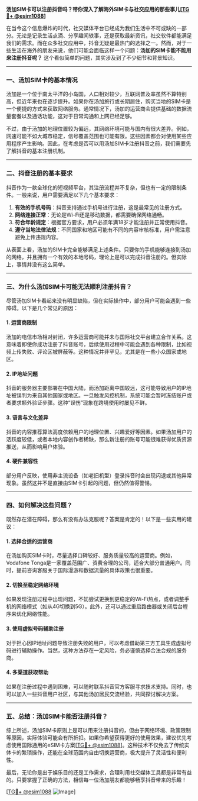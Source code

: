 **汤加SIM卡可以注册抖音吗？带你深入了解海外SIM卡与社交应用的那些事儿[[TG💪+ @esim1088](https://t.me/s/esim1088)]**

在当今这个信息爆炸的时代，社交媒体平台已经成为我们生活中不可或缺的一部分。无论是记录生活点滴、分享趣闻轶事，还是获取最新资讯，社交软件都能满足我们的需求。而在众多社交应用中，抖音无疑是最热门的选择之一。然而，对于一些生活在海外的朋友来说，他们可能会面临这样一个问题：**汤加的SIM卡能不能用来注册抖音呢？** 这个看似简单的问题，其实涉及到了不少细节和背景知识。

---

### 一、汤加SIM卡的基本情况

汤加是一个位于南太平洋的小岛国，人口相对较少，互联网普及率虽然不算特别高，但近年来也在逐步提升。如果你在汤加旅行或长期居住，购买当地的SIM卡是一个便捷的方式来获取网络服务。通常情况下，汤加的运营商会提供基础的数据流量套餐以及通话功能，这对于日常沟通和上网已经足够。

不过，由于汤加的地理位置较为偏远，其网络环境可能与国内有很大差异。例如，网速可能不如大城市稳定，信号覆盖范围也可能有限。这些因素都会对使用某些应用程序产生影响。因此，在考虑是否可以用汤加SIM卡注册抖音之前，我们需要先了解抖音的基本注册机制。

---

### 二、抖音注册的基本要求

抖音作为一款全球化的短视频平台，其注册流程并不复杂，但也有一定的限制条件。一般来说，用户需要满足以下几个基本要求：

1. **有效的手机号码**：抖音支持通过手机号进行注册，这是最常见的注册方式。
2. **网络连接正常**：无论是Wi-Fi还是移动数据，都需要确保网络通畅。
3. **符合年龄规定**：根据官方要求，用户必须年满18岁才能注册并正常使用抖音。
4. **遵守当地法律法规**：不同国家和地区可能有不同的内容审核标准，用户需注意避免上传违规内容。

从表面上看，汤加的SIM卡完全能够满足上述条件。只要你的手机能够连接到汤加的网络，并且拥有一个有效的本地号码，理论上是可以完成抖音注册的。但实际上，事情并没有这么简单。

---

### 三、为什么汤加SIM卡可能无法顺利注册抖音？

尽管汤加SIM卡看起来没有明显缺陷，但在实际操作中，部分用户可能会遇到一些障碍。以下是几个常见的原因：

#### 1. **运营商限制**
   汤加的电信市场相对封闭，许多运营商可能并未与国际社交平台建立合作关系。这意味着即使你成功注册了抖音账号，后续使用过程中可能会遇到各种限制，比如视频上传失败、评论区被屏蔽等。这种情况并非罕见，尤其是在一些小众国家或地区。

#### 2. **IP地址问题**
   抖音的服务器主要部署在中国大陆，而汤加距离中国较远，这可能导致用户的IP地址被误判为来自其他国家或地区。一旦触发风控机制，系统可能会暂时冻结账户或者要求额外验证步骤。这种“误伤”现象在跨境使用时屡见不鲜。

#### 3. **语言与文化差异**
   抖音的内容推荐算法高度依赖用户的地理位置、兴趣爱好等因素。如果汤加用户的活跃度较低，或者本地内容创作者稀缺，那么新注册的账号可能很难获得优质资源推送，从而影响用户体验。

#### 4. **硬件兼容性**
   部分用户反映，使用非主流设备（如老旧机型）登录抖音时会出现闪退或其他异常现象。虽然这并不是直接由SIM卡引起的问题，但仍然值得警惕。

---

### 四、如何解决这些问题？

既然存在潜在障碍，那么有没有办法克服呢？答案是肯定的！以下是一些实用的建议：

#### 1. **选择合适的运营商**
   在汤加购买SIM卡时，尽量选择口碑较好、服务质量较高的运营商。例如，Vodafone Tonga是一家覆盖范围广、资费合理的公司，适合大部分普通用户。同时，提前咨询客服关于国际漫游和数据流量的具体政策也很重要。

#### 2. **切换至稳定网络环境**
   如果发现注册过程中出现问题，不妨尝试更换到更稳定的Wi-Fi热点，或者调整手机的网络模式（如从4G切换到5G）。此外，还可以通过重启路由器或关闭后台程序来优化网络性能。

#### 3. **使用虚拟号码辅助注册**
   对于担心因IP地址问题导致注册失败的用户，可以考虑借助第三方工具生成虚拟号码进行辅助操作。当然，这种方法存在一定风险，务必谨慎选择合法合规的服务商。

#### 4. **多渠道获取帮助**
   如果在注册过程中遇到困难，可以随时联系抖音官方客服寻求技术支持。同时，也可以加入一些抖音用户社区，与其他汤加居民交流经验，共同探讨解决方案。

---

### 五、总结：汤加SIM卡能否注册抖音？

综上所述，汤加SIM卡原则上是可以用来注册抖音的，但由于网络环境、政策限制等原因，实际体验可能会有所折扣。如果你希望获得更好的使用效果，建议优先考虑使用国际通用的eSIM卡方案[[TG💪+ @esim1088](https://t.me/s/esim1088)]。这种技术不仅免去了传统实体卡的繁琐操作，还能在全球范围内自由切换运营商，极大提升了灵活性和便利性。

最后，无论你是出于娱乐目的还是工作需求，合理利用社交媒体工具都是非常有益的。只要掌握了正确的方法，相信每一位汤加朋友都能够畅享抖音带来的乐趣！

[[TG💪+ @esim1088](https://t.me/s/esim1088) ![Image](https://i.postimg.cc/4NQfJmqS/Snipaste-2025-05-13-00-14-12.png)]